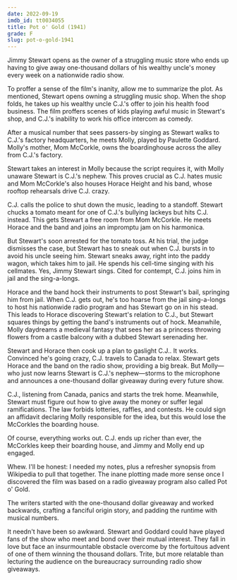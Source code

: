 ```yaml
---
date: 2022-09-19
imdb_id: tt0034055
title: Pot o' Gold (1941)
grade: F
slug: pot-o-gold-1941
---
```


Jimmy Stewart opens as the owner of a struggling music store who ends up having to give away one-thousand dollars of his wealthy uncle's money every week on a nationwide radio show.

<!-- end -->

To proffer a sense of the film's inanity, allow me to summarize the plot. As mentioned, Stewart opens owning a struggling music shop. When the shop folds, he takes up his wealthy uncle C.J.'s offer to join his health food business. The film proffers scenes of kids playing awful music in Stewart's shop, and C.J.'s inability to work his office intercom as comedy.

After a musical number that sees passers-by singing as Stewart walks to C.J.'s factory headquarters, he meets Molly, played by Paulette Goddard. Molly's mother, Mom McCorkle, owns the boardinghouse across the alley from C.J.'s factory.

Stewart takes an interest in Molly because the script requires it, with Molly unaware Stewart is C.J.'s nephew. This proves crucial as C.J. hates music and Mom McCorkle's also houses Horace Height and his band, whose rooftop rehearsals drive C.J. crazy.

C.J. calls the police to shut down the music, leading to a standoff. Stewart chucks a tomato meant for one of C.J.'s bullying lackeys but hits C.J. instead. This gets Stewart a free room from Mom McCorkle. He meets Horace and the band and joins an impromptu jam on his harmonica.

But Stewart's soon arrested for the tomato toss. At his trial, the judge dismisses the case, but Stewart has to sneak out when C.J. bursts in to avoid his uncle seeing him. Stewart sneaks away, right into the paddy wagon, which takes him to jail. He spends his cell-time singing with his cellmates. Yes, Jimmy Stewart sings. Cited for contempt, C.J. joins him in jail and the sing-a-longs.

Horace and the band hock their instruments to post Stewart's bail, springing him from jail. When C.J. gets out, he's too hoarse from the jail sing-a-longs to host his nationwide radio program and has Stewart go on in his stead. This leads to Horace discovering Stewart's relation to C.J., but Stewart squares things by getting the band's instruments out of hock. Meanwhile, Molly daydreams a medieval fantasy that sees her as a princess throwing flowers from a castle balcony with a dubbed Stewart serenading her.

Stewart and Horace then cook up a plan to gaslight C.J.. It works. Convinced he's going crazy, C.J. travels to Canada to relax. Stewart gets Horace and the band on the radio show, providing a big break. But Molly—who just now learns Stewart is C.J.'s nephew—storms to the microphone and announces a one-thousand dollar giveaway during every future show.

C.J., listening from Canada, panics and starts the trek home. Meanwhile, Stewart must figure out how to give away the money or suffer legal ramifications. The law forbids lotteries, raffles, and contests. He could sign an affidavit declaring Molly responsible for the idea, but this would lose the McCorkles the boarding house.

Of course, everything works out. C.J. ends up richer than ever, the McCorkles keep their boarding house, and Jimmy and Molly end up engaged.

Whew. I'll be honest: I needed my notes, plus a refresher synopsis from Wikipedia to pull that together. The inane plotting made more sense once I discovered the film was based on a radio giveaway program also called Pot o' Gold.

The writers started with the one-thousand dollar giveaway and worked backwards, crafting a fanciful origin story, and padding the runtime with musical numbers.

It needn't have been so awkward. Stewart and Goddard could have played fans of the show who meet and bond over their mutual interest. They fall in love but face an insurmountable obstacle overcome by the fortuitous advent of one of them winning the thousand dollars. Trite, but more relatable than lecturing the audience on the bureaucracy surrounding radio show giveaways.